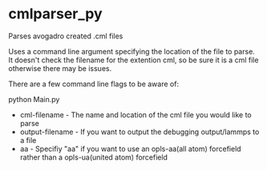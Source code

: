 # cmlparser_py
Parses avogadro created .cml files

Uses a command line argument specifying the location of the file to parse.
It doesn't check the filename for the extention cml, so be sure it is a cml
file otherwise there may be issues.

There are a few command line flags to be aware of:

python Main.py <cml-filename> <output-filename> <aa>

* cml-filename - The name and location of the cml file you would like to parse
* output-filename - If you want to output the debugging output/lammps to a file
* aa - Specifiy "aa" if you want to use an opls-aa(all atom) forcefield rather than a opls-ua(united atom) forcefield
